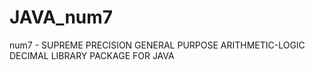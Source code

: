 # JAVA_num7
num7 - SUPREME PRECISION GENERAL PURPOSE ARITHMETIC-LOGIC DECIMAL LIBRARY PACKAGE FOR JAVA

